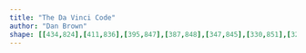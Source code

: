 ```yaml
---
title: "The Da Vinci Code"
author: "Dan Brown"
shape: [[434,824],[411,836],[395,847],[387,848],[347,845],[330,851],[324,855],[318,849],[314,852],[314,854],[317,857],[316,858],[294,859],[260,872],[239,886],[231,894],[229,899],[233,988],[240,1086],[244,1182],[247,1213],[250,1293],[255,1330],[257,1417],[263,1501],[263,1536],[270,1633],[276,1762],[279,1776],[283,1781],[318,1787],[391,1782],[407,1778],[415,1771],[425,1754],[426,1749],[432,1738],[437,1721],[437,1638],[435,1575],[436,1564],[434,1556],[431,1551],[433,1542],[433,1503],[430,1432],[428,1424],[428,1396],[425,1342],[425,1291],[420,1205],[420,1177],[418,1165],[415,1055],[413,1037],[417,1030],[431,1019],[439,1011],[441,1007],[465,984],[466,979],[471,970],[471,950],[469,936],[469,928],[471,922],[469,914],[471,841],[468,832],[445,824]]
---
```

